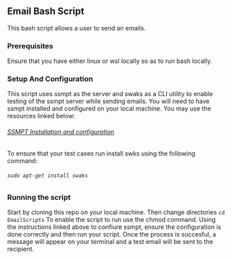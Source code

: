 ## Email Bash Script
This bash script allows a user to send an emails.

### Prerequisites
Ensure that you have either linux or wsl locally so as to run bash locally.

### Setup And Configuration
This script uses ssmpt as the server and swaks as a CLI utility to enable testing of the ssmpt server while sending emails.
You will need to have ssmpt installed and configured on your local machine. You may use the resources linked below:
###### [SSMPT Installation and configuration](https://tecadmin.net/send-email-smtp-server-linux-command-line-ssmtp/#:~:text=Most%20email%20systems%20that%20send,command%20line%20or%20shell%20scripts)
To ensure that your test cases run install swks using the following command:
###### ``sudo apt-get install swaks``

### Running the script
Start by cloning this repo on your local machine. Then change directories ``cd EmailScripts``
To enable the script to run use the chmod command. Using the instructions linked above to confiure ssmpt, ensure the configuration is done correctly and then run your script.
Once the process is succesful, a message will appear on your terminal and a test email will be sent to the recipient.
